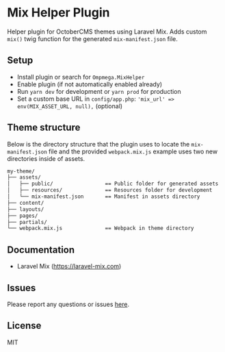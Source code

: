 # Mix Helper Plugin
Helper plugin for OctoberCMS themes using Laravel Mix. Adds custom `mix()` twig function for the generated `mix-manifest.json` file.

## Setup

- Install plugin or search for `Ompmega.MixHelper`
- Enable plugin (if not automatically enabled already)
- Run `yarn dev` for development or `yarn prod` for production
- Set a custom base URL in `config/app.php`: `'mix_url' => env(MIX_ASSET_URL, null),` (optional)

## Theme structure
Below is the directory structure that the plugin uses to locate the `mix-manifest.json` file and the provided `webpack.mix.js` example uses two new directories inside of assets.

```bash
my-theme/
├── assets/
│   ├── public/                 == Public folder for generated assets
│   ├── resources/              == Resources folder for development
│   └── mix-manifest.json       == Manifest in assets directory
├── content/
├── layouts/
├── pages/
├── partials/
└── webpack.mix.js              == Webpack in theme directory
```

## Documentation

- Laravel Mix (https://laravel-mix.com)

## Issues
Please report any questions or issues [here](https://github.com/ompmega/oc-mix-helper-plugin/issues).

## License
MIT